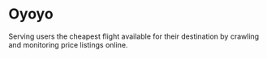# Oyoyo
Serving users the cheapest flight available for their destination by crawling and monitoring price listings online.
